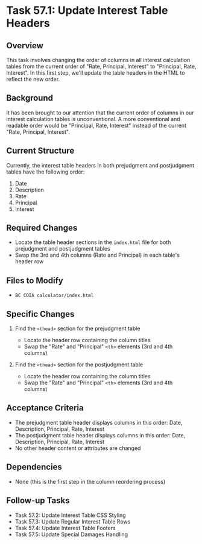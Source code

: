 # Task 57.1: Update Interest Table Headers

## Overview
This task involves changing the order of columns in all interest calculation tables from the current order of "Rate, Principal, Interest" to "Principal, Rate, Interest". In this first step, we'll update the table headers in the HTML to reflect the new order.

## Background
It has been brought to our attention that the current order of columns in our interest calculation tables is unconventional. A more conventional and readable order would be "Principal, Rate, Interest" instead of the current "Rate, Principal, Interest".

## Current Structure
Currently, the interest table headers in both prejudgment and postjudgment tables have the following order:
1. Date
2. Description
3. Rate
4. Principal
5. Interest

## Required Changes
- Locate the table header sections in the `index.html` file for both prejudgment and postjudgment tables
- Swap the 3rd and 4th columns (Rate and Principal) in each table's header row

## Files to Modify
- `BC COIA calculator/index.html`

## Specific Changes
1. Find the `<thead>` section for the prejudgment table
   - Locate the header row containing the column titles
   - Swap the "Rate" and "Principal" `<th>` elements (3rd and 4th columns)

2. Find the `<thead>` section for the postjudgment table
   - Locate the header row containing the column titles
   - Swap the "Rate" and "Principal" `<th>` elements (3rd and 4th columns)

## Acceptance Criteria
- The prejudgment table header displays columns in this order: Date, Description, Principal, Rate, Interest
- The postjudgment table header displays columns in this order: Date, Description, Principal, Rate, Interest
- No other header content or attributes are changed

## Dependencies
- None (this is the first step in the column reordering process)

## Follow-up Tasks
- Task 57.2: Update Interest Table CSS Styling
- Task 57.3: Update Regular Interest Table Rows
- Task 57.4: Update Interest Table Footers
- Task 57.5: Update Special Damages Handling

